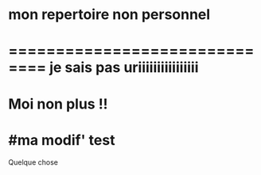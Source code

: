 # mon repertoire non personnel 
==============================
je sais pas
uriiiiiiiiiiiiiiii
==========
Moi non plus !!
=================
#ma modif'
test
=======
Quelque chose
